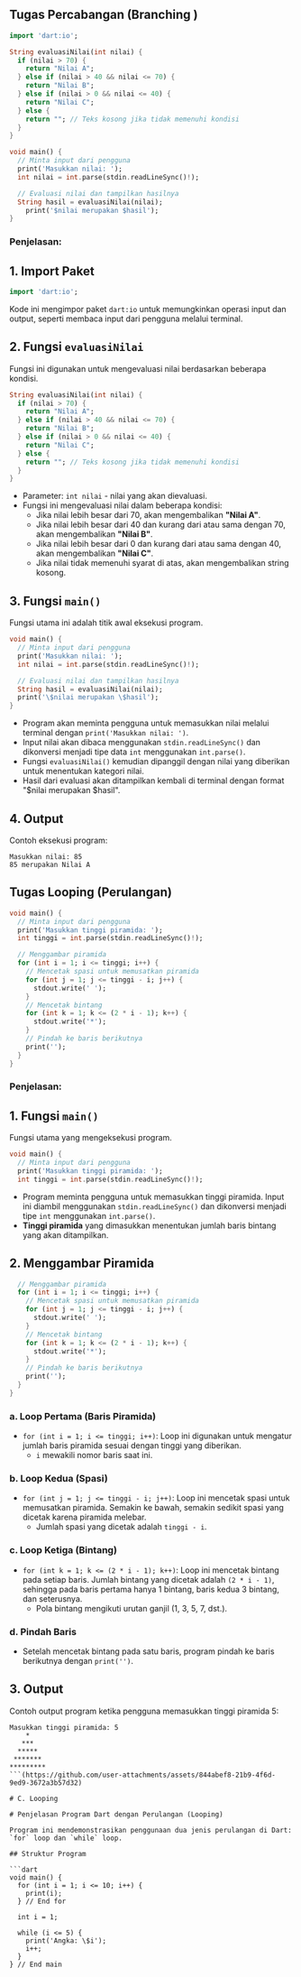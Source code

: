## Tugas Percabangan (Branching )

```dart
import 'dart:io';

String evaluasiNilai(int nilai) {
  if (nilai > 70) {
    return "Nilai A";
  } else if (nilai > 40 && nilai <= 70) {
    return "Nilai B";
  } else if (nilai > 0 && nilai <= 40) {
    return "Nilai C";
  } else {
    return ""; // Teks kosong jika tidak memenuhi kondisi
  }
}

void main() {
  // Minta input dari pengguna
  print('Masukkan nilai: ');
  int nilai = int.parse(stdin.readLineSync()!);

  // Evaluasi nilai dan tampilkan hasilnya
  String hasil = evaluasiNilai(nilai);
    print('$nilai merupakan $hasil');
}

```

### Penjelasan:

## 1. Import Paket
```dart
import 'dart:io';
```
Kode ini mengimpor paket `dart:io` untuk memungkinkan operasi input dan output, seperti membaca input dari pengguna melalui terminal.

## 2. Fungsi `evaluasiNilai`
Fungsi ini digunakan untuk mengevaluasi nilai berdasarkan beberapa kondisi.

```dart
String evaluasiNilai(int nilai) {
  if (nilai > 70) {
    return "Nilai A";
  } else if (nilai > 40 && nilai <= 70) {
    return "Nilai B";
  } else if (nilai > 0 && nilai <= 40) {
    return "Nilai C";
  } else {
    return ""; // Teks kosong jika tidak memenuhi kondisi
  }
}
```

- Parameter: `int nilai` - nilai yang akan dievaluasi.
- Fungsi ini mengevaluasi nilai dalam beberapa kondisi:
  - Jika nilai lebih besar dari 70, akan mengembalikan **"Nilai A"**.
  - Jika nilai lebih besar dari 40 dan kurang dari atau sama dengan 70, akan mengembalikan **"Nilai B"**.
  - Jika nilai lebih besar dari 0 dan kurang dari atau sama dengan 40, akan mengembalikan **"Nilai C"**.
  - Jika nilai tidak memenuhi syarat di atas, akan mengembalikan string kosong.

## 3. Fungsi `main()`
Fungsi utama ini adalah titik awal eksekusi program.

```dart
void main() {
  // Minta input dari pengguna
  print('Masukkan nilai: ');
  int nilai = int.parse(stdin.readLineSync()!);

  // Evaluasi nilai dan tampilkan hasilnya
  String hasil = evaluasiNilai(nilai);
  print('\$nilai merupakan \$hasil');
}
```

- Program akan meminta pengguna untuk memasukkan nilai melalui terminal dengan `print('Masukkan nilai: ')`.
- Input nilai akan dibaca menggunakan `stdin.readLineSync()` dan dikonversi menjadi tipe data `int` menggunakan `int.parse()`.
- Fungsi `evaluasiNilai()` kemudian dipanggil dengan nilai yang diberikan untuk menentukan kategori nilai.
- Hasil dari evaluasi akan ditampilkan kembali di terminal dengan format "\$nilai merupakan \$hasil".

## 4. Output
Contoh eksekusi program:
```
Masukkan nilai: 85
85 merupakan Nilai A
```
##
## Tugas Looping (Perulangan)

```dart
void main() {
  // Minta input dari pengguna
  print('Masukkan tinggi piramida: ');
  int tinggi = int.parse(stdin.readLineSync()!);

  // Menggambar piramida
  for (int i = 1; i <= tinggi; i++) {
    // Mencetak spasi untuk memusatkan piramida
    for (int j = 1; j <= tinggi - i; j++) {
      stdout.write(' ');
    }
    // Mencetak bintang
    for (int k = 1; k <= (2 * i - 1); k++) {
      stdout.write('*');
    }
    // Pindah ke baris berikutnya
    print('');
  }
}
```

### Penjelasan:

## 1. Fungsi `main()`
Fungsi utama yang mengeksekusi program.

```dart
void main() {
  // Minta input dari pengguna
  print('Masukkan tinggi piramida: ');
  int tinggi = int.parse(stdin.readLineSync()!);
```
- Program meminta pengguna untuk memasukkan tinggi piramida. Input ini diambil menggunakan `stdin.readLineSync()` dan dikonversi menjadi tipe `int` menggunakan `int.parse()`.
- **Tinggi piramida** yang dimasukkan menentukan jumlah baris bintang yang akan ditampilkan.

## 2. Menggambar Piramida
```dart
  // Menggambar piramida
  for (int i = 1; i <= tinggi; i++) {
    // Mencetak spasi untuk memusatkan piramida
    for (int j = 1; j <= tinggi - i; j++) {
      stdout.write(' ');
    }
    // Mencetak bintang
    for (int k = 1; k <= (2 * i - 1); k++) {
      stdout.write('*');
    }
    // Pindah ke baris berikutnya
    print('');
  }
}
```

### a. Loop Pertama (Baris Piramida)
- `for (int i = 1; i <= tinggi; i++)`: Loop ini digunakan untuk mengatur jumlah baris piramida sesuai dengan tinggi yang diberikan.
  - `i` mewakili nomor baris saat ini.

### b. Loop Kedua (Spasi)
- `for (int j = 1; j <= tinggi - i; j++)`: Loop ini mencetak spasi untuk memusatkan piramida. Semakin ke bawah, semakin sedikit spasi yang dicetak karena piramida melebar.
  - Jumlah spasi yang dicetak adalah `tinggi - i`.

### c. Loop Ketiga (Bintang)
- `for (int k = 1; k <= (2 * i - 1); k++)`: Loop ini mencetak bintang pada setiap baris. Jumlah bintang yang dicetak adalah `(2 * i - 1)`, sehingga pada baris pertama hanya 1 bintang, baris kedua 3 bintang, dan seterusnya.
  - Pola bintang mengikuti urutan ganjil (1, 3, 5, 7, dst.).

### d. Pindah Baris
- Setelah mencetak bintang pada satu baris, program pindah ke baris berikutnya dengan `print('')`.

## 3. Output
Contoh output program ketika pengguna memasukkan tinggi piramida 5:

```
Masukkan tinggi piramida: 5
    *
   ***
  *****
 *******
*********
```(https://github.com/user-attachments/assets/844abef8-21b9-4f6d-9ed9-3672a3b57d32)

# C. Looping

# Penjelasan Program Dart dengan Perulangan (Looping)

Program ini mendemonstrasikan penggunaan dua jenis perulangan di Dart: `for` loop dan `while` loop.

## Struktur Program

```dart
void main() {
  for (int i = 1; i <= 10; i++) {
    print(i);
  } // End for

  int i = 1;

  while (i <= 5) {
    print('Angka: \$i');
    i++;
  }
} // End main
```
